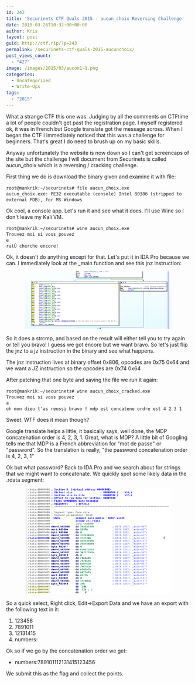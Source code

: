 ```yaml
---
id: 243
title: 'Securinets CTF Quals 2015 - aucun_choix Reversing Challenge'
date: 2015-03-26T10:32:00+00:00
author: Kris
layout: post
guid: http://ctf.rip/?p=243
permalink: /securinets-ctf-quals-2015-aucunchoix/
post_views_count:
  - "427"
image: /images/2015/03/aucon1-1.png
categories:
  - Uncategorized
  - Write-Ups
tags:
  - "2015"
---
```

What a strange CTF this one was. Judging by all the comments on CTFtime a lot of people couldn't get past the registration page. I myself registered ok, it was in French but Google translate got the message across. When I began the CTF I immediately noticed that this was a challenge for beginners. That's great I do need to brush up on my basic skills.

Anyway unfortunately the website is now down so I can't get screencaps of the site but the challenge I will document from Securinets is called aucun_choix which is a reversing / cracking challenge.

First thing we do is download the binary given and examine it with file:

```
root@mankrik:~/securinets# file aucun_choix.exe   
aucun_choix.exe: PE32 executable (console) Intel 80386 (stripped to external PDB), for MS Windows  
```

Ok cool, a console app. Let's run it and see what it does. I'll use Wine so I don't leave my Kali VM.

```
root@mankrik:~/securinets# wine aucun_choix.exe   
Trouvez moi si vous pouvez  
e  
ratÚ cherche encore!  
```

Ok, it doesn't do anything except for that. Let's put it in IDA Pro because we can. I immediately look at the _main function and see this jnz instruction:

<div class="separator" style="clear: both; text-align: center;">
  <a href="/images/2015/03/aucon1-1.png" imageanchor="1" style="margin-left: 1em; margin-right: 1em;"><img border="0" src="/images/2015/03/aucon1-1.png" height="157" width="400" /></a>
</div>


So it does a strcmp, and based on the result will either tell you to try again or tell you bravo! I guess we got encore but we want bravo. So let's just flip the jnz to a jz instruction in the binary and see what happens.

The jnz instruction lives at binary offset 0x806, opcodes are 0x75 0x64 and we want a JZ instruction so the opcodes are 0x74 0x64

After patching that one byte and saving the file we run it again:

```
root@mankrik:~/securinets# wine aucun_choix_cracked.exe   
Trouvez moi si vous pouvez  
a       
oh mon dieu t'as reussi bravo ! mdp est concatene ordre est 4 2 3 1   
```

Sweet. WTF does it mean though?

Google translate helps a little, it basically says, well done, the MDP concatenation order is 4, 2, 3, 1. Great, what is MDP? A little bit of Googling tells me that MDP is a French abbreviation for "mot de passe" or "password". So the translation is really, "the password concatenation order is 4, 2, 3, 1"

Ok but what password? Back to IDA Pro and we search about for strings that we might want to concatenate. We quickly spot some likely data in the .rdata segment:

<div class="separator" style="clear: both; text-align: center;">
  <a href="/images/2015/03/aucun2-1.png" imageanchor="1" style="margin-left: 1em; margin-right: 1em;"><img border="0" src="/images/2015/03/aucun2-1.png" height="288" width="400" /></a>
</div>

So a quick select, Right click, Edit->Export Data and we have an export with the following text in it:

  1. 123456
  2. 7891011
  3. 12131415
  4. numbers:

Ok so if we go by the concatenation order we get:

  * numbers:789101112131415123456

We submit this as the flag and collect the points.